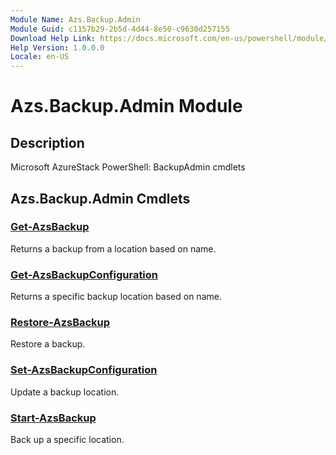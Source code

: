 ```yaml
---
Module Name: Azs.Backup.Admin
Module Guid: c1157b29-2b5d-4d44-8e50-c9630d257155
Download Help Link: https://docs.microsoft.com/en-us/powershell/module/azs.backup.admin
Help Version: 1.0.0.0
Locale: en-US
---
```


# Azs.Backup.Admin Module
## Description
Microsoft AzureStack PowerShell: BackupAdmin cmdlets

## Azs.Backup.Admin Cmdlets
### [Get-AzsBackup](Get-AzsBackup.md)
Returns a backup from a location based on name.

### [Get-AzsBackupConfiguration](Get-AzsBackupConfiguration.md)
Returns a specific backup location based on name.

### [Restore-AzsBackup](Restore-AzsBackup.md)
Restore a backup.

### [Set-AzsBackupConfiguration](Set-AzsBackupConfiguration.md)
Update a backup location.

### [Start-AzsBackup](Start-AzsBackup.md)
Back up a specific location.

